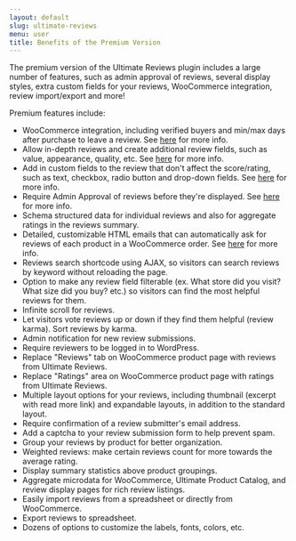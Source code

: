 ```yaml
---
layout: default
slug: ultimate-reviews
menu: user
title: Benefits of the Premium Version
---
```

The premium version of the Ultimate Reviews plugin includes a large number of features, such as admin approval of reviews, several display styles, extra custom fields for your reviews, WooCommerce integration, review import/export and more!

Premium features include:

- WooCommerce integration, including verified buyers and min/max days after purchase to leave a review. See [here](../woocommerce) for more info.
- Allow in-depth reviews and create additional review fields, such as value, appearance, quality, etc. See [here](../custom-fields) for more info.
- Add in custom fields to the review that don't affect the score/rating, such as text, checkbox, radio button and drop-down fields. See [here](../custom-fields) for more info.
- Require Admin Approval of reviews before they're displayed. See [here](../reviews/approve) for more info.
- Schema structured data for individual reviews and also for aggregate ratings in the reviews summary.
- Detailed, customizable HTML emails that can automatically ask for reviews of each product in a WooCommerce order. See [here](../emails) for more info.
- Reviews search shortcode using AJAX, so visitors can search reviews by keyword without reloading the page.
- Option to make any review field filterable (ex. What store did you visit? What size did you buy? etc.) so visitors can find the most helpful reviews for them.
- Infinite scroll for reviews.
- Let visitors vote reviews up or down if they find them helpful (review karma). Sort reviews by karma.
- Admin notification for new review submissions.
- Require reviewers to be logged in to WordPress.
- Replace "Reviews" tab on WooCommerce product page with reviews from Ultimate Reviews.
- Replace "Ratings" area on WooCommerce product page with ratings from Ultimate Reviews.
- Multiple layout options for your reviews, including thumbnail (excerpt with read more link) and expandable layouts, in addition to the standard layout.
- Require confirmation of a review submitter's email address.
- Add a captcha to your review submission form to help prevent spam.
- Group your reviews by product for better organization.
- Weighted reviews: make certain reviews count for more towards the average rating.
- Display summary statistics above product groupings.
- Aggregate microdata for WooCommerce, Ultimate Product Catalog, and review display pages for rich review listings.
- Easily import reviews from a spreadsheet or directly from WooCommerce.
- Export reviews to spreadsheet.
- Dozens of options to customize the labels, fonts, colors, etc.